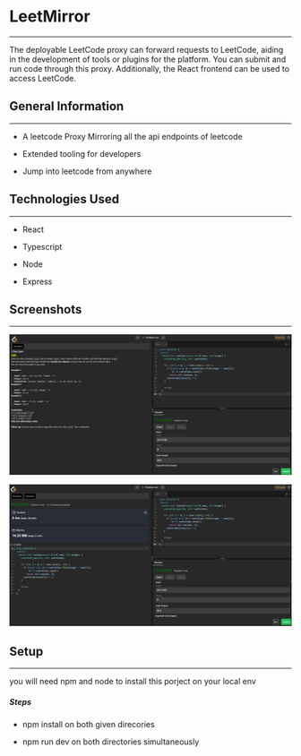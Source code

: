 <h1>LeetMirror</h1>
<hr><p>The deployable LeetCode proxy can forward requests to LeetCode, aiding in the development of tools or plugins for the platform. You can submit and run code through this proxy. Additionally, the React frontend can be used to access LeetCode.</p><h2>General Information</h2>
<hr><ul>
<li>A leetcode Proxy Mirroring all the api endpoints of leetcode</li>
</ul><ul>
<li>Extended tooling for developers</li>
</ul><ul>
<li>Jump into leetcode from anywhere</li>
</ul><h2>Technologies Used</h2>
<hr><ul>
<li>React</li>
</ul><ul>
<li>Typescript</li>
</ul><ul>
<li>Node</li>
</ul><ul>
<li>Express</li>
</ul><h2>Screenshots</h2>
<hr><p><img src="https://raw.githubusercontent.com/avikpl1911/leetcode-xyp/refs/heads/main/leetcode_frontend/public/lc1.png" alt=""></p><p><img src="https://raw.githubusercontent.com/avikpl1911/leetcode-xyp/refs/heads/main/leetcode_frontend/public/lc2.png" alt=""></p><h2>Setup</h2>
<hr><p>you will need npm and node to install this porject on your local env</p><h5>Steps</h5><ul>
<li>npm install on both given direcories</li>
</ul><ul>
<li>npm run dev on both directories simultaneously</li>
</ul>
